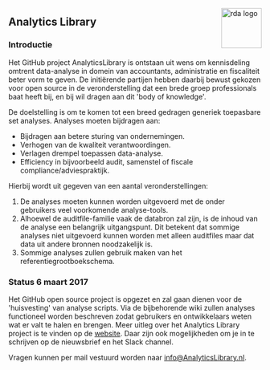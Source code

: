 <img src="https://github.com/AnalyticsLibrary/Analytics/blob/master/A_GENERAL/images/RDA_img.png"
 alt="rda logo" title="logo" align="right" width="80" />
## Analytics Library
### Introductie

Het GitHub project AnalyticsLibrary is ontstaan uit wens om kennisdeling omtrent data-analyse in domein van accountants, administratie en fiscaliteit beter vorm te geven. De initiërende partijen hebben daarbij bewust gekozen voor open source in de veronderstelling dat een brede groep professionals baat heeft bij, en bij wil dragen aan dit 'body of knowledge'.

De doelstelling is om te komen tot een breed gedragen generiek toepasbare set analyses. Analyses moeten bijdragen aan:

+ Bijdragen aan betere sturing van ondernemingen.
+ Verhogen van de kwaliteit verantwoordingen.
+ Verlagen drempel toepassen data-analyse.
+ Efficiency in bijvoorbeeld audit, samenstel of fiscale compliance/adviespraktijk.

Hierbij wordt uit gegeven van een aantal veronderstellingen:

1. De analyses moeten kunnen worden uitgevoerd met de onder gebruikers veel voorkomende analyse-tools. 
2. Alhoewel de auditfile-familie vaak de databron zal zijn, is de inhoud van de analyse een belangrijk uitgangspunt. Dit betekent dat sommige analyses niet uitgevoerd kunnen worden met alleen auditfiles maar dat data uit andere bronnen noodzakelijk is. 
3. Sommige analyses zullen gebruik maken van het referentiegrootboekschema. 

### Status 6 maart 2017

Het GitHub open source project is opgezet en zal gaan dienen voor de 'huisvesting' van analyse scripts. Via de bijbehorende wiki zullen analyses functioneel worden beschreven zodat gebruikers en ontwikkelaars weten wat er valt te halen en brengen. Meer uitleg over het Analytics Library project is te vinden op de [website](https://www.analyticslibrary.nl). Daar zijn ook mogelijkheden om je in te schrijven op de nieuwsbrief en het Slack channel.

Vragen kunnen per mail vestuurd worden naar info@AnalyticsLibrary.nl.
